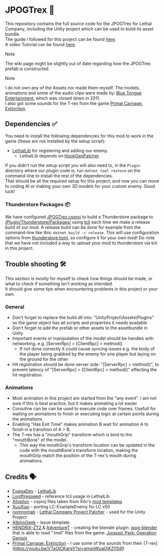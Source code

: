 # JPOGTrex 🦖

This repository contains the full source code for the JPOGTrex for Lethal Company, including the Unity project which can be used to build its asset bundle.  
The guide I followed for this project can be found [here](https://lethal.wiki/dev/apis/lethallib/custom-enemies/overview.).  
A video Tutorial can be found [here](https://www.youtube.com/watch?v=NZ_F8wDczzM).

 > [!NOTE]  
 > The wiki page might be slightly out of date regarding how the JPOGTrex prefab is constructed.

> [!NOTE]  
> I do not own any of the Assets nor made them myself. The models, animations and some of the audio clips were made by: [Blue Tongue Entertainment](https://en.wikipedia.org/wiki/Blue_Tongue_Entertainment), which was closed down in 2011.  
> I also got some sounds for the T-rex from the game [Primal Carnage: Extinction](https://store.steampowered.com/app/321360/Primal_Carnage_Extinction/).

## Dependencies ✅

You need to install the following dependencies for this mod to work in the game (these are not installed by the setup script):

- [LethalLib](https://thunderstore.io/c/lethal-company/p/Evaisa/LethalLib/) for registering and adding our enemy.
    - LethalLib depends on [HookGenPatcher](https://thunderstore.io/c/lethal-company/p/Evaisa/HookGenPatcher/).

If you didn't run the setup script you will also need to, in the `Plugin` directory where our plugin code is, run `dotnet tool restore` on the command-line to install the rest of the dependencies.  
That should be all the required setup for this project, and now you can move to coding AI or making your own 3D models for your custom enemy. Good luck!

### Thunderstore Packages 📦

We have configured [JPOGTrex.csproj](/Plugin/JPOGTrex.csproj) to build a Thunderstore package to [/Plugin/Thunderstore/Packages/](/Plugin/Thunderstore/Packages/) using [tcli](https://github.com/thunderstore-io/thunderstore-cli/wiki) each time we make a release build of our mod. A release build can be done for example from the command-line like this: `dotnet build -c release`. This will use configuration options from [thunderstore.toml](/Plugin/Thunderstore/thunderstore.toml), so configure it for your own mod! Do note that we have not included a way to upload your mod to thunderstore via tcli in this project.


## Trouble shooting 🛠️
This section is mostly for myself to check how things should be made, or what to check if something isn't working as intended.  
It should give some tips when encountering problems in this project or your own.

### General 
- Don't forget to replace the build dll into: "UnityProject\Assets\Plugins" so the game object has all scripts and properties it needs available
- Don't forget to add the prefab or other assets to the assetbundle in Unity
- Important events or manipulation of the model should be handles with networking. e.g. [ServerRpc] > [ClientRpc] > method()
  - If not done correctly it could cause syncing issues e.g. the body of the player being grabbed by the enemy for one player but laying on the ground for the other 
- Hit registration should be done server side: "[ServerRpc] > method()", to prevent latency of "[ServerRpc] > [ClientRpc] > method()" effecting the hit registration.

### Animations 
- Most animation in this project are started from the "any event". I am not sure if this is best practice, but it makes animating a lot easier.
- Coroutine can be can be used to execute code over frames. Usefull for waiting on animaitons to finish or executing logic at certain points during the animations.
- Enabling "Has Exit Time" makes animation B wait for animation A to finish in a transition of A > B.
- The T-rex has a "mouthGrip" transform which is bind to the "mouthBone" of the model.
  - This way the mouthGrip's transform location can be updated in the code with the mouthBone's transform location, making the mouthGrip match the position of the T-rex's mouth during animations.

## Credits 🗣️

- [EvaisaDev](https://github.com/EvaisaDev) - [LethalLib](https://github.com/EvaisaDev/LethalLib)  
- [Lordfirespeed](https://github.com/Lordfirespeed) - reference tcli usage in LethalLib  
- [Xilophor](https://github.com/Xilophor) - csproj files taken from Xilo's [mod templates](https://github.com/Xilophor/Lethal-Company-Mod-Templates)  
- [XuuXiao](https://github.com/XuuXiao/) - porting LC-ExampleEnemy for LC v50  
- [nomnomab](https://github.com/nomnomab) - [Lethal Company Project Patcher](https://github.com/nomnomab/lc-project-patcher) - used for the Unity Project  
- [AlbinoGeek](https://github.com/AlbinoGeek) - issue template  
- [HENDRIX-ZT2 ](https://github.com/HENDRIX-ZT2) & [AdventureT](https://github.com/AdventureT) - creating the blender plugin: [jpog-blender](https://github.com/HENDRIX-ZT2/jpog-blender) that is able to read ".tmd" files from the game: [Jurassic Park: Operation Genisis](https://en.wikipedia.org/wiki/Jurassic_Park:_Operation_Genesis)
- [Primal Carnage: Extinction](https://store.steampowered.com/app/321360/Primal_Carnage_Extinction/) - I use some of the sounds from their {T-rex](https://youtu.be/VTaOiCKarqY?si=gmsnWuaOiKZl15iR)
